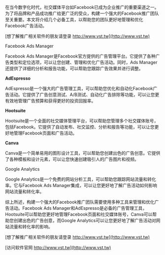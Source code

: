 在当今数字化时代，社交媒体平台如Facebook已成为企业推广的重要渠道之一。为了将品牌和产品成功推广给更广泛的受众，构建一个强大的Facebook推广团队至关重要。本文将介绍几个必备工具，以帮助您的团队更好地管理和优化Facebook广告活动。

[想了解推广相关软件的朋友请登录 http://www.vst.tw](http://www.vst.tw)

Facebook Ads Manager

Facebook Ads Manager是Facebook官方提供的广告管理平台。它提供了各种广告类型和定位选项，可以让您创建、管理和优化广告活动。同时，Ads Manager还提供了详细的分析和报告功能，可以帮助您跟踪广告效果并进行调整。

**AdEspresso**

AdEspresso是一个强大的广告管理工具，可以帮助您优化和自动化Facebook广告活动。它提供了广告创意测试、A/B测试、自动化广告排除等功能，可以让您更有效地管理广告预算和获得更好的投资回报率。

**Hootsuite**

Hootsuite是一个全面的社交媒体管理平台，可以帮助您管理多个社交媒体账号，包括Facebook。它提供了自动发布、社交监控、分析和报告等功能，可以让您更好地管理Facebook页面和广告活动。

**Canva**

Canva是一个简单易用的图形设计工具，可以帮助您创建出色的广告创意。它提供了各种模板和设计元素，可以让您快速创建吸引人的广告图片和视频。

Google Analytics

Google Analytics是一个免费的网站分析工具，可以帮助您跟踪网站流量和转化率。它与Facebook Ads Manager集成，可以让您更好地了解广告活动如何影响网站流量和转化率。

综上所述，构建一个强大的Facebook推广团队需要使用多种工具来管理和优化广告活动。Facebook Ads Manager和AdEspresso是必备的广告管理工具，Hootsuite可以帮助您更好地管理Facebook页面和社交媒体账号，Canva可以帮助您创建出色的广告创意，而Google Analytics可以让您更好地了解广告活动对网站流量和转化率的影响。

[想了解推广相关软件的朋友请登录 http://www.vst.tw](http://www.vst.tw)


[访问软件官网 http://www.vst.tw](http://www.vst.tw)

